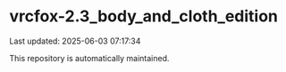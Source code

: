# vrcfox-2.3_body_and_cloth_edition

Last updated: 2025-06-03 07:17:34

This repository is automatically maintained.
